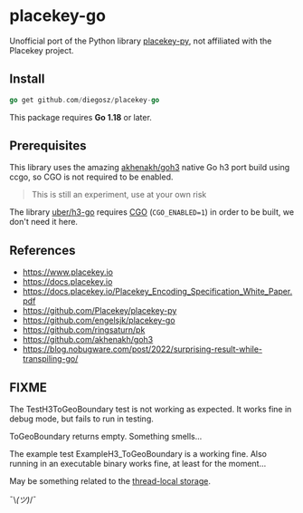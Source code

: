 # placekey-go

Unofficial port of the Python library [placekey-py](https://github.com/Placekey/placekey-py), not affiliated with the Placekey project.

## Install

```go
go get github.com/diegosz/placekey-go
```

This package requires **Go 1.18** or later.

## Prerequisites

This library uses the amazing [akhenakh/goh3](https://github.com/akhenakh/goh3) native Go h3 port build using ccgo, so CGO is not required to be enabled.

> This is still an experiment, use at your own risk

The library [uber/h3-go](https://github.com/uber/h3-go) requires [CGO](https://golang.org/cmd/cgo/) (```CGO_ENABLED=1```) in order to be built, we don't need it here.

## References

- <https://www.placekey.io>
- <https://docs.placekey.io>
- <https://docs.placekey.io/Placekey_Encoding_Specification_White_Paper.pdf>
- <https://github.com/Placekey/placekey-py>
- <https://github.com/engelsjk/placekey-go>
- <https://github.com/ringsaturn/pk>
- <https://github.com/akhenakh/goh3>
- <https://blog.nobugware.com/post/2022/surprising-result-while-transpiling-go/>

## FIXME

The TestH3ToGeoBoundary test is not working as expected. It works fine in debug mode, but fails to run in testing.

ToGeoBoundary returns empty. Something smells...

The example test ExampleH3_ToGeoBoundary is a working fine. Also running in an executable binary works fine, at least for the moment...

May be something related to the [thread-local storage](https://groups.google.com/g/golang-nuts/c/tGamryo50BY).

¯\\_(ツ)_/¯
